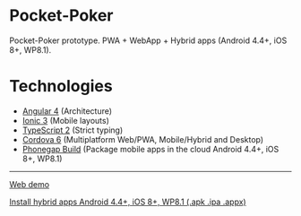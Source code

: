 # Pocket-Poker
Pocket-Poker prototype. PWA + WebApp + Hybrid apps (Android 4.4+, iOS 8+, WP8.1).

# Technologies
+ <a href="http://angular.io/">Angular 4</a> (Architecture)
+ <a href="http://ionicframework.com/">Ionic 3</a> (Mobile layouts)
+ <a href="https://www.typescriptlang.org/">TypeScript 2</a> (Strict typing)
+ <a href="https://cordova.apache.org/docs/en/latest/guide/support/index.html">Cordova 6</a> (Multiplatform Web/PWA, Mobile/Hybrid and Desktop)
+ <a href="https://build.phonegap.com/">Phonegap Build</a> (Package mobile apps in the cloud Android 4.4+, iOS 8+, WP8.1)
_______________________________________________________________

<a href="http://yabeshan.github.io/Pocket-Poker/">Web demo</a>

<a href="https://build.phonegap.com/apps/2788526/install">Install hybrid apps Android 4.4+, iOS 8+, WP8.1 (.apk .ipa .appx)</a>


